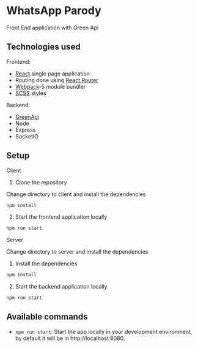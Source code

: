 # WhatsApp Parody

Front End application with Green Api

## Technologies used
Frontend:

- [React](https://reactjs.org/) single page application
- Routing done using [React Router](https://reacttraining.com/react-router/web/guides/philosophy)
- [Webpack](https://webpack.js.org/)-5 module bundler
- [SCSS](https://sass-lang.com/guide) styles

Backend:

- [GreenApi](https://green-api.com/)
- Node
- Express
- SocketIO

## Setup

Client

1. Clone the repository

Change directory to client and install the dependencies

```bash
npm install
```
2. Start the frontend application locally
```bash
npm run start
```

Server

Change directory to server and install the dependencies

1. Install the dependencies
```bash
npm install
```
2. Start the backend application locally
```bash
npm run start
```

## Available commands

* `npm run start`: Start the app locally in your development environment, by default it will be in http://localhost:8080.